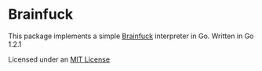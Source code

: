Brainfuck
=========

This package implements a simple [Brainfuck][1] interpreter in Go.
Written in Go 1.2.1

  [1]: http://esolangs.org/wiki/Brainfuck

Licensed under an [MIT License][2]

  [2]: https://github.com/TalkTakesTime/brainfuck/blob/master/LICENSE
